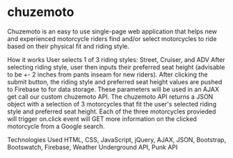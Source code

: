 # chuzemoto

Chuzemoto is an easy to use single-page web application that helps new and experienced motorcycle riders
find and/or select motorcycles to ride based on their physical fit and riding style.

How it works
User selects 1 of 3 riding styles: Street, Cruiser, and ADV
After selecting riding style, user then inputs their preferred seat height (advisable to be +- 2 inches from pants
inseam for new riders).
After clicking the submit button, the riding style and preferred seat height values are pushed to Firebase to for data storage.
These parameters will be used in an AJAX get call our custom chuzemoto API.
The chuzemoto API returns a JSON object with a selection of 3 motorcycles that fit the user's selected riding style and preferred seat height.
Each of the three motorcycles provieded will trigger on.click event will GET more information on the clicked motorcycle from a Google search.

Technologies Used
HTML, CSS, JavaScript, jQuery, AJAX, JSON, Bootstrap, Bootswatch, Firebase, Weather Underground API, Punk API
